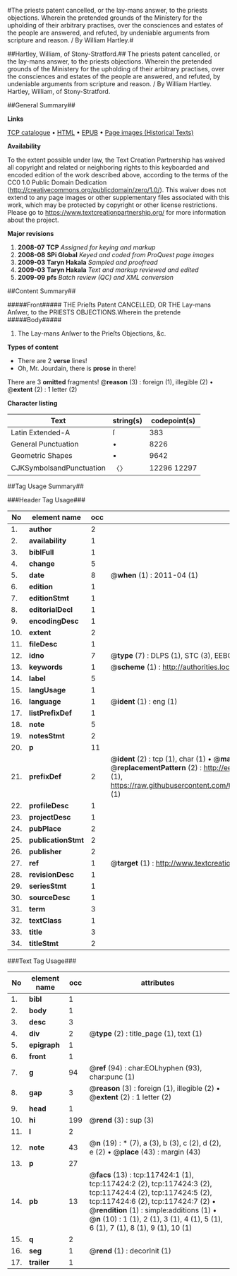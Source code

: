 #The priests patent cancelled, or the lay-mans answer, to the priests objections. Wherein the pretended grounds of the Ministery for the upholding of their arbitrary practises, over the consciences and estates of the people are answered, and refuted, by undeniable arguments from scripture and reason. / By William Hartley.#

##Hartley, William, of Stony-Stratford.##
The priests patent cancelled, or the lay-mans answer, to the priests objections. Wherein the pretended grounds of the Ministery for the upholding of their arbitrary practises, over the consciences and estates of the people are answered, and refuted, by undeniable arguments from scripture and reason. / By William Hartley.
Hartley, William, of Stony-Stratford.

##General Summary##

**Links**

[TCP catalogue](http://www.ota.ox.ac.uk/tcp/)  • 
[HTML](http://tei.it.ox.ac.uk/tcp/Texts-HTML/free/A87/A87181.html)  • 
[EPUB](http://tei.it.ox.ac.uk/tcp/Texts-EPUB/free/A87/A87181.epub) • 
[Page images (Historical Texts)](https://historicaltexts.jisc.ac.uk/eebo-99865187e)

**Availability**

To the extent possible under law, the Text Creation Partnership has waived all copyright and related or neighboring rights to this keyboarded and encoded edition of the work described above, according to the terms of the CC0 1.0 Public Domain Dedication (http://creativecommons.org/publicdomain/zero/1.0/). This waiver does not extend to any page images or other supplementary files associated with this work, which may be protected by copyright or other license restrictions. Please go to https://www.textcreationpartnership.org/ for more information about the project.

**Major revisions**

1. __2008-07__ __TCP__ *Assigned for keying and markup*
1. __2008-08__ __SPi Global__ *Keyed and coded from ProQuest page images*
1. __2009-03__ __Taryn Hakala__ *Sampled and proofread*
1. __2009-03__ __Taryn Hakala__ *Text and markup reviewed and edited*
1. __2009-09__ __pfs__ *Batch review (QC) and XML conversion*

##Content Summary##

#####Front#####
THE Prieſts Patent CANCELLED, OR THE Lay-mans Anſwer, to the PRIESTS OBJECTIONS.Wherein the pretende
#####Body#####

1. The Lay-mans Anſwer to the Prieſts Objections, &c.

**Types of content**

  * There are 2 **verse** lines!
  * Oh, Mr. Jourdain, there is **prose** in there!

There are 3 **omitted** fragments! 
 @__reason__ (3) : foreign (1), illegible (2)  •  @__extent__ (2) : 1 letter (2)

**Character listing**


|Text|string(s)|codepoint(s)|
|---|---|---|
|Latin Extended-A|ſ|383|
|General Punctuation|•|8226|
|Geometric Shapes|▪|9642|
|CJKSymbolsandPunctuation|〈〉|12296 12297|

##Tag Usage Summary##

###Header Tag Usage###

|No|element name|occ|attributes|
|---|---|---|---|
|1.|__author__|2||
|2.|__availability__|1||
|3.|__biblFull__|1||
|4.|__change__|5||
|5.|__date__|8| @__when__ (1) : 2011-04 (1)|
|6.|__edition__|1||
|7.|__editionStmt__|1||
|8.|__editorialDecl__|1||
|9.|__encodingDesc__|1||
|10.|__extent__|2||
|11.|__fileDesc__|1||
|12.|__idno__|7| @__type__ (7) : DLPS (1), STC (3), EEBO-CITATION (1), PROQUEST (1), VID (1)|
|13.|__keywords__|1| @__scheme__ (1) : http://authorities.loc.gov/ (1)|
|14.|__label__|5||
|15.|__langUsage__|1||
|16.|__language__|1| @__ident__ (1) : eng (1)|
|17.|__listPrefixDef__|1||
|18.|__note__|5||
|19.|__notesStmt__|2||
|20.|__p__|11||
|21.|__prefixDef__|2| @__ident__ (2) : tcp (1), char (1)  •  @__matchPattern__ (2) : ([0-9\-]+):([0-9IVX]+) (1), (.+) (1)  •  @__replacementPattern__ (2) : http://eebo.chadwyck.com/downloadtiff?vid=$1&page=$2 (1), https://raw.githubusercontent.com/textcreationpartnership/Texts/master/tcpchars.xml#$1 (1)|
|22.|__profileDesc__|1||
|23.|__projectDesc__|1||
|24.|__pubPlace__|2||
|25.|__publicationStmt__|2||
|26.|__publisher__|2||
|27.|__ref__|1| @__target__ (1) : http://www.textcreationpartnership.org/docs/. (1)|
|28.|__revisionDesc__|1||
|29.|__seriesStmt__|1||
|30.|__sourceDesc__|1||
|31.|__term__|3||
|32.|__textClass__|1||
|33.|__title__|3||
|34.|__titleStmt__|2||


###Text Tag Usage###

|No|element name|occ|attributes|
|---|---|---|---|
|1.|__bibl__|1||
|2.|__body__|1||
|3.|__desc__|3||
|4.|__div__|2| @__type__ (2) : title_page (1), text (1)|
|5.|__epigraph__|1||
|6.|__front__|1||
|7.|__g__|94| @__ref__ (94) : char:EOLhyphen (93), char:punc (1)|
|8.|__gap__|3| @__reason__ (3) : foreign (1), illegible (2)  •  @__extent__ (2) : 1 letter (2)|
|9.|__head__|1||
|10.|__hi__|199| @__rend__ (3) : sup (3)|
|11.|__l__|2||
|12.|__note__|43| @__n__ (19) : * (7), a (3), b (3), c (2), d (2), e (2)  •  @__place__ (43) : margin (43)|
|13.|__p__|27||
|14.|__pb__|13| @__facs__ (13) : tcp:117424:1 (1), tcp:117424:2 (2), tcp:117424:3 (2), tcp:117424:4 (2), tcp:117424:5 (2), tcp:117424:6 (2), tcp:117424:7 (2)  •  @__rendition__ (1) : simple:additions (1)  •  @__n__ (10) : 1 (1), 2 (1), 3 (1), 4 (1), 5 (1), 6 (1), 7 (1), 8 (1), 9 (1), 10 (1)|
|15.|__q__|2||
|16.|__seg__|1| @__rend__ (1) : decorInit (1)|
|17.|__trailer__|1||
